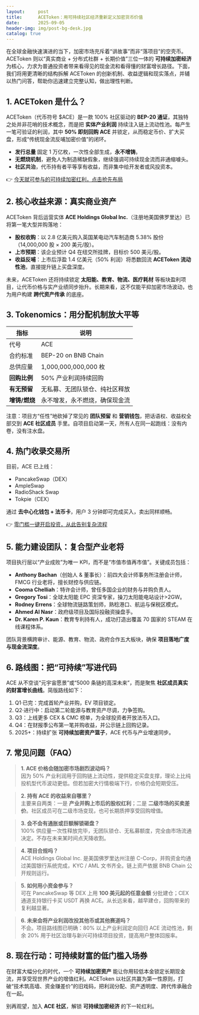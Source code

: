 ```yaml
---
layout:     post
title:      ACEToken：用可持续社区经济重新定义加密货币价值
date:       2025-09-05
header-img: img/post-bg-desk.jpg
catalog: true
---
```


在全球金融快速演进的当下，加密市场充斥着“讲故事”而非“落项目”的空壳币。ACEToken 则以“真实商业 + 分布式社群 + 长期价值”三位一体的 **可持续加密经济** 为核心，力求为普通投资者带来看得见的现金流和看得懂的财富增长路径。下面，我们将用更清晰的结构拆解 ACEToken 的创新机制、收益逻辑和现实落点，并辅以热门问答，帮助你迅速建立完整认知，做出理性判断。

## 1. ACEToken 是什么？

ACEToken（代币符号 $ACE）是一款 100% 社区驱动的 **BEP-20 通证**，其独特之处并非花哨的技术概念，而是把 **实体产业利润** 持续注入链上流动性池。每产生一笔可验证的利润，其中 **50% 即刻回购 ACE** 并锁定，从而稳定币价、扩大买盘，形成“传统现金流反哺加密价值”的闭环。

- **发行总量** 固定 1 万亿枚，一次性全部生成，**永不增铸**。
- **无燃烧机制**，避免人为制造稀缺假象，继续强调可持续现金流而非通缩噱头。
- **社区共治**，代币持有者平等享有收益，而非集中给开发者或风投资本。

👉 [今天就可参与的可持续加密红利，点击抢先布局](https://okxdog.com/)

## 2. 核心收益来源：真实商业资产

ACEToken 背后运营实体 **ACE Holdings Global Inc.**（注册地美国佛罗里达）已将第一笔大型并购落地：

- **股权收购**：以 2.8 亿美元购入英国某电动汽车制造商 5.38% 股份（14,000,000 股 × 200 美元/股）。
- **上市预期**：该企业预计 Q4 在纽交所挂牌，目标价 500 美元/股。
- **收益反哺**：上市后浮盈 1.4 亿美元（50% 利润）将悉数回流 **ACEToken 流动性池**，直接提升链上买盘深度。

未来，ACEToken 还将持续锁定 **太阳能、教育、物流、医疗耗材** 等板块盈利项目，让代币价格与实产业绩同步抬升。长期来看，这不仅能平抑加密市场波动，也为用户构建 **跨代资产传承** 的底座。

## 3. Tokenomics：用分配机制放大平等

| 指标         | 说明                          |
|--------------|-----------------------------|
| 代号         | ACE                         |
| 合约标准     | BEP-20 on BNB Chain         |
| 总供应量     | 1,000,000,000,000 枚         |
| **回购比例** | 50% 产业利润持续回购       |
| **有无预留** | 无私募、无团队锁仓、纯社区释放 |
| **增铸/燃烧** | 永不增发，永不燃烧，确保现金流 |

注意：项目方“任性”地砍掉了常见的 **团队预留** 和 **营销钱包**，把话语权、收益权全部交到 **ACE 社区成员** 手里。自项目启动第一天，所有人在同一起跑线：没有内卷，没有注水盘。

## 4. 热门收录交易所

目前，ACE 已上线：

- PancakeSwap（DEX）
- AmpleSwap
- RadioShack Swap
- Tokpie（CEX）

通过 **去中心化钱包 + 法币卡**，用户 3 分钟即可完成买入，卖出同样顺畅。

👉 [零门槛一键开启投资，从此告别复杂流程](https://okxdog.com/)

## 5. 能力建设团队：复合型产业老将

项目执行层以“产业成败”为唯一 KPI，而不是“市值市值再市值”。关键成员包括：

- **Anthony Bachan**（创始人 & 董事长）：前四大会计师事务所注册会计师，FMCG 行业老将，擅长财控与供应链。
- **Cooma Chelliah**：特许会计师，曾任多国企业的财务与并购负责人。
- **Gregory Tosi**：全球太阳能 EPC 资深专家，操刀太阳能电站设计>2GW。
- **Rodney Errens**：全球物流链路策划师，熟稔港口、航运与保税区模式。
- **Ahmed Al Nasr**：政府级项目及国际投融资操盘手。
- **Dr. Karen P. Kaun**：教育专利持有人，成功打造出覆盖 70 国家的 STEAM 在线课程体系。

团队背景横跨审计、能源、教育、物流、政府合作五大板块，确保 **项目落地广度与现金流深度**。

## 6. 路线图：把“可持续”写进代码

ACE 从不空谈“元宇宙愿景”或“5000 条链的高深未来”，而是聚焦 **社区成员真实的财富增长曲线**。简版路线如下：

1. Q1·已完：完成首轮产业并购，EV 项目锁定。
2. Q2·进行中：启动第二轮能源与教育资产尽调，力争签购。
3. Q3：上线更多 CEX & CMC 榜单，为全球投资者开放法币入口。
4. Q4：在财报季公布第一笔并购收益，并公示链上回购记录。
5. 2025+：持续扩张 **可持续加密资产篮子**，ACE 代币与产业增速同步。

## 7. 常见问题（FAQ）

> **1. ACE 价格会随加密市场剧烈波动吗？**  
因为 50% 产业利润用于回购链上流动性，提供稳定买盘支撑，理论上比纯投机型代币波动更低。但若加密大行情极端下行，价格仍会短期受压。

> **2. 持有 ACE 的收益来自哪里？**  
主要来自两类：一是 **产业并购上市后的股权红利**；二是 **二级市场的买卖差价**。社区成员可在二级市场变现，也可长期质押享受回购增值。

> **3. 会不会有通胀或巨额解锁砸盘？**  
100% 供应量一次性释放完毕，无团队锁仓、无私募额度，完全由市场流通决定。不存在未来某时间点天降收割。

> **4. 项目合规吗？**  
ACE Holdings Global Inc. 是美国佛罗里达州注册 C-Corp，并购资金均通过美国银行系统完成，KYC / AML 文书齐全。链上资产依据 BNB Chain 公开规则运行。

> **5. 如何用小资金参与？**  
可在 PancakeSwap 等 DEX 上用 **100 美元起的任意金额** 分批建仓；CEX 通道支持银行卡买 USDT 再换 ACE。从长远来看，越早建仓，回购带来的复利越显著。

> **6. 未来会将产业利润改投其他币或其他赛道吗？**  
不会。项目路线图已明确：80% 以上产业利润定向回归 ACE 流动性池，剩余 20% 用于社区治理与新兴可持续项目投资，提高用户整体回报率。

## 8. 现在行动：可持续财富的低门槛入场券

在财富大幅分化的时代，一个 **可持续加密资产** 能让你用较低本金锁定长期现金流，并享受现世界产业的增值红利。ACEToken 以社区共赢为第一性原则，打破“技术筑高墙、资金赚差价”的旧戏码，把利润分配、资产透明度、跨代传承融合在一起。

别再观望，加入 **ACE 社区**，解锁 **可持续加密经济** 的下一轮红利。
